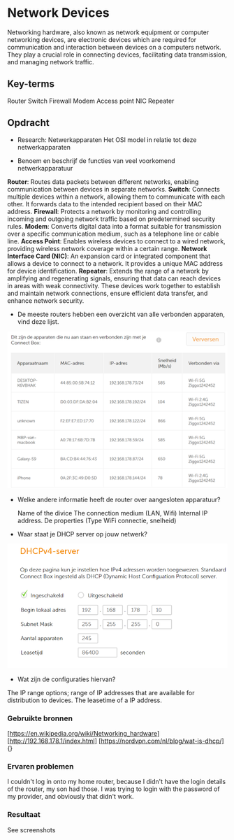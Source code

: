 # Network Devices

Networking hardware, also known as network equipment or computer networking devices, are electronic devices which are required for communication and interaction between devices on a computers network. They play a crucial role in connecting devices, facilitating data transmission, and managing network traffic. 


## Key-terms

Router
Switch
Firewall
Modem
Access point 
NIC
Repeater

## Opdracht

- Research:
Netwerkapparaten
Het OSI model in relatie tot deze netwerkapparaten

- Benoem en beschrijf de functies van veel voorkomend netwerkapparatuur

**Router**: Routes data packets between different networks, enabling communication between devices in separate networks.
**Switch**: Connects multiple devices within a network, allowing them to communicate with each other. It forwards data to the intended recipient based on their MAC address.
**Firewall**: Protects a network by monitoring and controlling incoming and outgoing network traffic based on predetermined security rules.
**Modem**: Converts digital data into a format suitable for transmission over a specific communication medium, such as a telephone line or cable line.
**Access Point**: Enables wireless devices to connect to a wired network, providing wireless network coverage within a certain range.
**Network Interface Card (NIC)**: An expansion card or integrated component that allows a device to connect to a network. It provides a unique MAC address for device identification.
**Repeater**: Extends the range of a network by amplifying and regenerating signals, ensuring that data can reach devices in areas with weak connectivity. These devices work together to establish and maintain network connections, ensure efficient data transfer, and enhance network security.

- De meeste routers hebben een overzicht van alle verbonden apparaten, vind deze lijst.

![Router_connections](/00_includes/Network_divices/Router_connections.PNG)


- Welke andere informatie heeft de router over aangesloten apparatuur?

    Name of the divice
    The connection medium (LAN, Wifi)
    Internal IP address.
    De properties (Type WiFi connectie, snelheid)

- Waar staat je DHCP server op jouw netwerk? 

![DHCP_server](/00_includes/Network_divices/DHCP_server.PNG)

- Wat zijn de configuraties hiervan?

The IP range options; range of IP addresses that are available for distribution to devices.
The leasetime of a IP address.

### Gebruikte bronnen
[https://en.wikipedia.org/wiki/Networking_hardware] [http://192.168.178.1/index.html] [https://nordvpn.com/nl/blog/wat-is-dhcp/] {}


### Ervaren problemen
I couldn't log in onto my home router, because I didn't have the login details of the router, my son had those. I was trying to login with the password of my provider, and obviously that didn't work.

### Resultaat
See screenshots